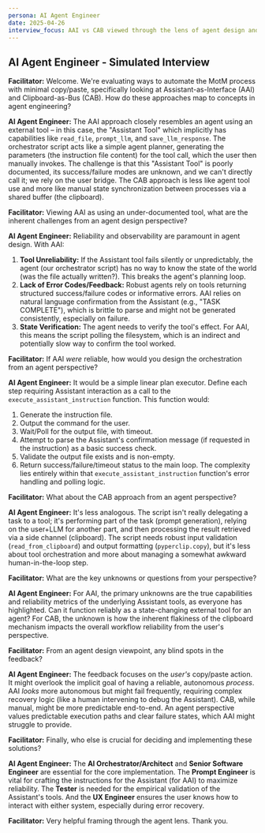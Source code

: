 ```yaml
---
persona: AI Agent Engineer
date: 2025-04-26
interview_focus: AAI vs CAB viewed through the lens of agent design and tool use.
---
```


## AI Agent Engineer - Simulated Interview

**Facilitator:** Welcome. We're evaluating ways to automate the MotM process with minimal copy/paste, specifically looking at Assistant-as-Interface (AAI) and Clipboard-as-Bus (CAB). How do these approaches map to concepts in agent engineering?

**AI Agent Engineer:** The AAI approach closely resembles an agent using an external tool – in this case, the "Assistant Tool" which implicitly has capabilities like `read_file`, `prompt_llm`, and `save_llm_response`. The orchestrator script acts like a simple agent planner, generating the parameters (the instruction file content) for the tool call, which the user then manually invokes. The challenge is that this "Assistant Tool" is poorly documented, its success/failure modes are unknown, and we can't directly call it; we rely on the user bridge. The CAB approach is less like agent tool use and more like manual state synchronization between processes via a shared buffer (the clipboard).

**Facilitator:** Viewing AAI as using an under-documented tool, what are the inherent challenges from an agent design perspective?

**AI Agent Engineer:** Reliability and observability are paramount in agent design. With AAI:
1.  **Tool Unreliability:** If the Assistant tool fails silently or unpredictably, the agent (our orchestrator script) has no way to know the state of the world (was the file actually written?). This breaks the agent's planning loop.
2.  **Lack of Error Codes/Feedback:** Robust agents rely on tools returning structured success/failure codes or informative errors. AAI relies on natural language confirmation from the Assistant (e.g., "TASK COMPLETE"), which is brittle to parse and might not be generated consistently, especially on failure.
3.  **State Verification:** The agent needs to verify the tool's effect. For AAI, this means the script polling the filesystem, which is an indirect and potentially slow way to confirm the tool worked.

**Facilitator:** If AAI *were* reliable, how would you design the orchestration from an agent perspective?

**AI Agent Engineer:** It would be a simple linear plan executor. Define each step requiring Assistant interaction as a call to the `execute_assistant_instruction` function. This function would:
1.  Generate the instruction file.
2.  Output the command for the user.
3.  Wait/Poll for the output file, with timeout.
4.  Attempt to parse the Assistant's confirmation message (if requested in the instruction) as a basic success check.
5.  Validate the output file exists and is non-empty.
6.  Return success/failure/timeout status to the main loop.
The complexity lies entirely within that `execute_assistant_instruction` function's error handling and polling logic.

**Facilitator:** What about the CAB approach from an agent perspective?

**AI Agent Engineer:** It's less analogous. The script isn't really delegating a task to a tool; it's performing part of the task (prompt generation), relying on the user+LLM for another part, and then processing the result retrieved via a side channel (clipboard). The script needs robust input validation (`read_from_clipboard`) and output formatting (`pyperclip.copy`), but it's less about tool orchestration and more about managing a somewhat awkward human-in-the-loop step.

**Facilitator:** What are the key unknowns or questions from your perspective?

**AI Agent Engineer:** For AAI, the primary unknowns are the true capabilities and reliability metrics of the underlying Assistant tools, as everyone has highlighted. Can it function reliably as a state-changing external tool for an agent? For CAB, the unknown is how the inherent flakiness of the clipboard mechanism impacts the overall workflow reliability from the user's perspective.

**Facilitator:** From an agent design viewpoint, any blind spots in the feedback?

**AI Agent Engineer:** The feedback focuses on the *user's* copy/paste action. It might overlook the implicit goal of having a reliable, autonomous *process*. AAI *looks* more autonomous but might fail frequently, requiring complex recovery logic (like a human intervening to debug the Assistant). CAB, while manual, might be more predictable end-to-end. An agent perspective values predictable execution paths and clear failure states, which AAI might struggle to provide.

**Facilitator:** Finally, who else is crucial for deciding and implementing these solutions?

**AI Agent Engineer:** The **AI Orchestrator/Architect** and **Senior Software Engineer** are essential for the core implementation. The **Prompt Engineer** is vital for crafting the instructions for the Assistant (for AAI) to maximize reliability. The **Tester** is needed for the empirical validation of the Assistant's tools. And the **UX Engineer** ensures the user knows how to interact with either system, especially during error recovery.

**Facilitator:** Very helpful framing through the agent lens. Thank you. 